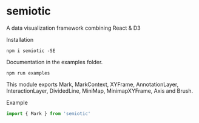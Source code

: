 # semiotic
A data visualization framework combining React &amp; D3

Installation
```
npm i semiotic -SE
```

Documentation in the examples folder.
```
npm run examples
```

This module exports Mark, MarkContext, XYFrame, AnnotationLayer, InteractionLayer, DividedLine, MiniMap, MinimapXYFrame, Axis and Brush.


Example

```js
import { Mark } from 'semiotic'

```